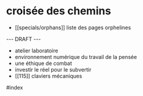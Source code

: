 # croisée des chemins

- [[specials/orphans]] liste des pages orphelines

--- DRAFT ---

- atelier laboratoire
- environnement numérique du travail de la pensée
- une éthique de combat
- investir le réel pour le subvertir
- [[115]] claviers mécaniques


#index
